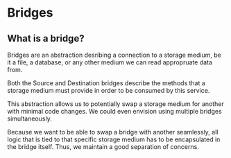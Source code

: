 # Bridges

## What is a bridge?

Bridges are an abstraction desribing a connection to a storage medium, be it a
file, a database, or any other medium we can read appropruate data from.

Both the Source and Destination bridges describe the methods that a storage medium must provide in
order to be consumed by this service.

This abstraction allows us to potentially swap a storage medium for another with minimal code
changes. We could even envision using multiple bridges simultaneously.

Because we want to be able to swap a bridge with another seamlessly, all logic that is tied to that
specific storage medium has to be encapsulated in the bridge itself. Thus, we maintain a good
separation of concerns.
